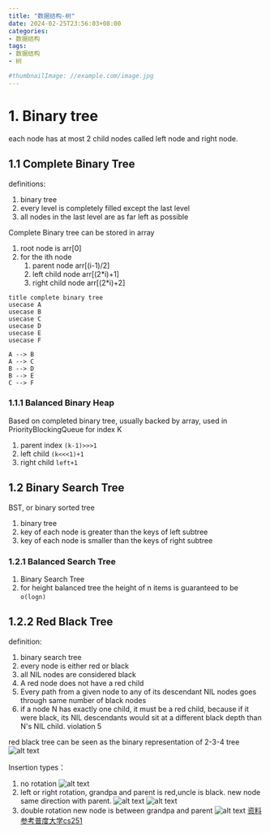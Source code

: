 ```yaml
---
title: "数据结构-树"
date: 2024-02-25T23:56:03+08:00
categories:
- 数据结构
tags:
- 数据结构
- 树

#thumbnailImage: //example.com/image.jpg
---
```






# 1. Binary tree 
each node has at most 2 child nodes called left node and right node.

## 1.1 Complete Binary Tree
definitions:
   1. binary tree
   2. every level is completely filled except the last level
   3. all nodes in the last level are as far left as possible
   
Complete Binary tree can be stored in array 
1. root node is arr[0]
2. for the ith node
   1. parent node arr[(i-1)/2]
   2. left child node arr[(2*i)+1]
   3. right child node arr[(2*i)+2]



```plantuml
title complete binary tree
usecase A
usecase B
usecase C
usecase D
usecase E
usecase F

A --> B
A --> C
B --> D
B --> E
C --> F

```

### 1.1.1 Balanced Binary Heap
Based on completed binary tree, usually backed by array, used in PriorityBlockingQueue
for index K 
1. parent index `(k-1)>>>1`
2. left child `(k<<<1)+1`
3. right child `left+1`

## 1.2 Binary Search Tree
BST, or binary sorted tree
1. binary tree
2. key of each node is greater than the keys of left subtree
3. key of each node is smaller than the keys of right subtree

### 1.2.1 Balanced Search Tree
1. Binary Search Tree
2. for height balanced tree the height of n items is guaranteed to be `o(logn)`




## 1.2.2 Red Black Tree


definition:
1. binary search tree
2. every node is either red or black
3. all NIL nodes are considered black
4. A red node does not have a red child
5. Every path from a given node to any of its descendant NIL nodes goes through same number of black nodes
6. if a node N has exactly one child, it must be a red child, because if it were black, its NIL descendants would sit at a different black depth than N's NIL child. violation 5
   
red black tree can be seen as the binary representation of 2-3-4 tree
![alt text](images/image4.png)

Insertion types：
1. no rotation
   ![alt text](images/image.png)
2. left or right rotation, grandpa and parent is red,uncle is black. new node same direction with parent.
   ![alt text](images/image-1.png)
   ![alt text](images/image-2.png)
3. double rotation new node is between grandpa and parent
   ![alt text](images/image-3.png)
[资料参考普度大学cs251](https://www.cs.purdue.edu/homes/ayg/CS251/slides/chap13b.pdf)




